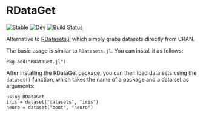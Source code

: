 # RDataGet

[![Stable](https://img.shields.io/badge/docs-stable-blue.svg)](https://frankier.github.io/RDataGet.jl/stable/)
[![Dev](https://img.shields.io/badge/docs-dev-blue.svg)](https://frankier.github.io/RDataGet.jl/dev/)
[![Build Status](https://github.com/frankier/RDataGet.jl/actions/workflows/CI.yml/badge.svg?branch=main)](https://github.com/frankier/RDataGet.jl/actions/workflows/CI.yml?query=branch%3Amain)

Alternative to [RDatasets.jl](https://github.com/JuliaStats/RDatasets.jl/)
which simply grabs datasets directly from CRAN.

The basic usage is similar to `RDatasets.jl`. You can install it as follows:

    Pkg.add("RDataGet.jl")

After installing the RDataGet package, you can then load data sets using the
`dataset()` function, which takes the name of a package and a data set as
arguments:

    using RDataGet
    iris = dataset("datasets", "iris")
    neuro = dataset("boot", "neuro")
